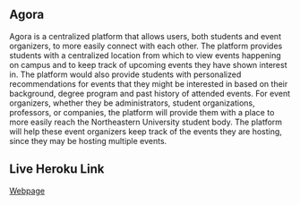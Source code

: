 ## Agora

Agora is a centralized platform that allows users, both students and event organizers, to more
easily connect with each other. The platform provides students with a centralized location from
which to view events happening on campus and to keep track of upcoming events they have
shown interest in. The platform would also provide students with personalized recommendations
for events that they might be interested in based on their background, degree program and past
history of attended events. For event organizers, whether they be administrators, student
organizations, professors, or companies, the platform will provide them with a place to more
easily reach the Northeastern University student body. The platform will help these event
organizers keep track of the events they are hosting, since they may be hosting multiple events.

## Live Heroku Link

[Webpage](https://hci-agora-webapp.herokuapp.com)
